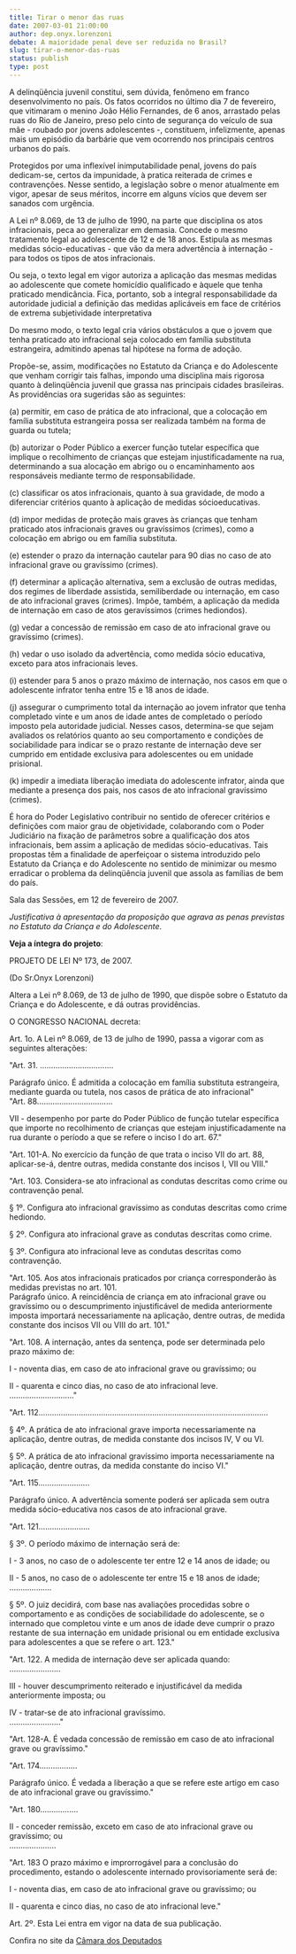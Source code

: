 ```yaml
---
title: Tirar o menor das ruas
date: 2007-03-01 21:00:00
author: dep.onyx.lorenzoni
debate: A maioridade penal deve ser reduzida no Brasil?
slug: tirar-o-menor-das-ruas
status: publish 
type: post
---
```


  
A delinqüência juvenil constitui, sem dúvida, fenômeno em franco desenvolvimento no país. Os fatos ocorridos no último dia 7 de fevereiro, que vitimaram o menino João Hélio Fernandes, de 6 anos, arrastado pelas ruas do Rio de Janeiro, preso pelo cinto de segurança do veículo de sua mãe - roubado por jovens adolescentes -, constituem, infelizmente, apenas mais um episódio da barbárie que vem ocorrendo nos principais centros urbanos do país.  
  
Protegidos por uma inflexível inimputabilidade penal, jovens do país dedicam-se, certos da impunidade, à pratica reiterada de crimes e contravenções. Nesse sentido, a legislação sobre o menor atualmente em vigor, apesar de seus méritos, incorre em alguns vícios que devem ser sanados com urgência.  
  
A Lei nº 8.069, de 13 de julho de 1990, na parte que disciplina os atos infracionais, peca ao generalizar em demasia. Concede o mesmo tratamento legal ao adolescente de 12 e de 18 anos. Estipula as mesmas medidas sócio-educativas - que vão da mera advertência à internação - para todos os tipos de atos infracionais.  
  
Ou seja, o texto legal em vigor autoriza a aplicação das mesmas medidas ao adolescente que comete homicídio qualificado e àquele que tenha praticado mendicância. Fica, portanto, sob a integral responsabilidade da autoridade judicial a definição das medidas aplicáveis em face de critérios de extrema subjetividade interpretativa  
  
Do mesmo modo, o texto legal cria vários obstáculos a que o jovem que tenha praticado ato infracional seja colocado em família substituta estrangeira, admitindo apenas tal hipótese na forma de adoção.  
  
Propõe-se, assim, modificações no Estatuto da Criança e do Adolescente que venham corrigir tais falhas, impondo uma disciplina mais rigorosa quanto à delinqüência juvenil que grassa nas principais cidades brasileiras. As providências ora sugeridas são as seguintes:  
  
(a) permitir, em caso de prática de ato infracional, que a colocação em família substituta estrangeira possa ser realizada também na forma de guarda ou tutela;  
  
(b) autorizar o Poder Público a exercer função tutelar específica que implique o recolhimento de crianças que estejam injustificadamente na rua, determinando a sua alocação em abrigo ou o encaminhamento aos responsáveis mediante termo de responsabilidade.  
  
(c) classificar os atos infracionais, quanto à sua gravidade, de modo a diferenciar critérios quanto à aplicação de medidas sócioeducativas.  
  
(d) impor medidas de proteção mais graves às crianças que tenham praticado atos infracionais graves ou gravíssimos (crimes), como a colocação em abrigo ou em família substituta.  
  
(e) estender o prazo da internação cautelar para 90 dias no caso de ato infracional grave ou gravíssimo (crimes).  
  
(f) determinar a aplicação alternativa, sem a exclusão de outras medidas, dos regimes de liberdade assistida, semiliberdade ou internação, em caso de ato infracional graves (crimes). Impõe, também, a aplicação da medida de internação em caso de atos geravíssimos (crimes hediondos).  
  
(g) vedar a concessão de remissão em caso de ato infracional grave ou gravíssimo (crimes).  
  
(h) vedar o uso isolado da advertência, como medida sócio educativa, exceto para atos infracionais leves.  
  
(i) estender para 5 anos o prazo máximo de internação, nos casos em que o adolescente infrator tenha entre 15 e 18 anos de idade.  
  
(j) assegurar o cumprimento total da internação ao jovem infrator que tenha completado vinte e um anos de idade antes de completado o período imposto pela autoridade judicial. Nesses casos, determina-se que sejam avaliados os relatórios quanto ao seu comportamento e condições de sociabilidade para indicar se o prazo restante de internação deve ser cumprido em entidade exclusiva para adolescentes ou em unidade prisional.  
  
(k) impedir a imediata liberação imediata do adolescente infrator, ainda que mediante a presença dos pais, nos casos de ato infracional gravíssimo (crimes).  
  
É hora do Poder Legislativo contribuir no sentido de oferecer critérios e definições com maior grau de objetividade, colaborando com o Poder Judiciário na fixação de parâmetros sobre a qualificação dos atos infracionais, bem assim a aplicação de medidas sócio-educativas. Tais propostas têm a finalidade de aperfeiçoar o sistema introduzido pelo Estatuto da Criança e do Adolescente no sentido de minimizar ou mesmo erradicar o problema da delinqüência juvenil que assola as famílias de bem do país.   
  
Sala das Sessões, em 12 de fevereiro de 2007.  
  
*Justificativa à apresentação da proposição que agrava as penas previstas no Estatuto da Criança e do Adolescente*.  
  
**Veja a íntegra do projeto**:  
  
PROJETO DE LEI Nº 173, de 2007.  
  
(Do Sr.Onyx Lorenzoni)  
  
Altera a Lei nº 8.069, de 13 de julho de 1990, que dispõe sobre o Estatuto da Criança e do Adolescente, e dá outras providências.  
  
O CONGRESSO NACIONAL decreta:  
  
Art. 1o. A Lei nº 8.069, de 13 de julho de 1990, passa a vigorar com as seguintes alterações:  
  
"Art. 31. .................................  
  
Parágrafo único. É admitida a colocação em família substituta estrangeira, mediante guarda ou tutela, nos casos de prática de ato infracional"  
"Art. 88..................................  
  
VII - desempenho por parte do Poder Público de função tutelar específica que importe no recolhimento de crianças que estejam injustificadamente na rua durante o período a que se refere o inciso I do art. 67."  
  
"Art. 101-A. No exercício da função de que trata o inciso VII do art. 88, aplicar-se-á, dentre outras, medida constante dos incisos I, VII ou VIII."  
  
"Art. 103. Considera-se ato infracional as condutas descritas como crime ou contravenção penal.  
  
§ 1º. Configura ato infracional gravíssimo as condutas descritas como crime hediondo.  
  
§ 2º. Configura ato infracional grave as condutas descritas como crime.  
  
§ 3º. Configura ato infracional leve as condutas descritas como contravenção.  
  
"Art. 105. Aos atos infracionais praticados por criança corresponderão às medidas previstas no art. 101.  
Parágrafo único. A reincidência de criança em ato infracional grave ou gravíssimo ou o descumprimento injustificável de medida anteriormente imposta importará necessariamente na aplicação, dentre outras, de medida constante dos incisos VII ou VIII do art. 101."  
  
"Art. 108. A internação, antes da sentença, pode ser determinada pelo prazo máximo de:  
  
I - noventa dias, em caso de ato infracional grave ou gravíssimo; ou  
  
II - quarenta e cinco dias, no caso de ato infracional leve.  
............................."  
  
"Art. 112.......................................................................................................  
  
§ 4º. A prática de ato infracional grave importa necessariamente na aplicação, dentre outras, de medida constante dos incisos IV, V ou VI.  
  
§ 5º. A prática de ato infracional gravíssimo importa necessariamente na aplicação, dentre outras, da medida constante do inciso VI."  
  
"Art. 115.......................  
  
Parágrafo único. A advertência somente poderá ser aplicada sem outra medida sócio-educativa nos casos de ato infracional grave.  
  
"Art. 121.......................  
  
§ 3º. O período máximo de internação será de:  
  
I - 3 anos, no caso de o adolescente ter entre 12 e 14 anos de idade; ou  
  
II - 5 anos, no caso de o adolescente ter entre 15 e 18 anos de idade;   
...................  
  
§ 5º. O juiz decidirá, com base nas avaliações procedidas sobre o comportamento e as condições de sociabilidade do adolescente, se o internado que completou vinte e um anos de idade deve cumprir o prazo restante de sua internação em unidade prisional ou em entidade exclusiva para adolescentes a que se refere o art. 123."  
  
"Art. 122. A medida de internação deve ser aplicada quando:  
.......................  
  
III - houver descumprimento reiterado e injustificável da medida anteriormente imposta; ou  
  
IV - tratar-se de ato infracional gravíssimo.  
......................."  
  
"Art. 128-A. É vedada concessão de remissão em caso de ato infracional grave ou gravíssimo."  
  
"Art. 174.................  
  
Parágrafo único. É vedada a liberação a que se refere este artigo em caso de ato infracional grave ou gravíssimo."  
  
"Art. 180.................  
  
II - conceder remissão, exceto em caso de ato infracional grave ou gravíssimo; ou  
.....................  
  
"Art. 183 O prazo máximo e improrrogável para a conclusão do procedimento, estando o adolescente internado provisoriamente será de:  
  
I - noventa dias, em caso de ato infracional grave ou gravíssimo; ou  
  
II - quarenta e cinco dias, no caso de ato infracional leve."  
  
Art. 2º. Esta Lei entra em vigor na data de sua publicação.  
  
Confira no site da [Câmara dos Deputados](http://www2.camara.gov.br/internet/deputados/chamadaExterna.html?link=http://www.camara.gov.br/internet/deputado/dep_detalhe.asp?id=523198)
